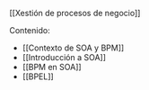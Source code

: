 [[Xestión de procesos de negocio]]

Contenido:
+ [[Contexto de SOA y BPM]]
+ [[Introducción a SOA]]
+ [[BPM en SOA]]
+ [[BPEL]]

